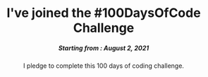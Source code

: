 <h1 align="center"> 
I've joined the #100DaysOfCode Challenge
</h1>
<h5 align="center">
Starting from : August 2, 2021
</h5>

<p align="center">
I pledge to complete this 100 days of coding challenge.
</p>
